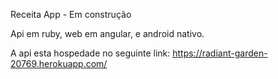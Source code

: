 Receita App - Em construção

Api em ruby, web em angular, e android nativo.

A api esta hospedade no seguinte link:
https://radiant-garden-20769.herokuapp.com/
